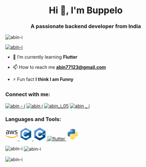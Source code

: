 <h1 align="center">Hi 👋, I'm Buppelo</h1>
<h3 align="center">A passionate backend developer from India</h3>

<p align="left"> <img src="https://komarev.com/ghpvc/?username=abin-i&label=Profile%20views&color=0e75b6&style=flat" alt="abin-i" /> </p>

<p align="left"> <a href="https://github.com/ryo-ma/github-profile-trophy"><img src="https://github-profile-trophy.vercel.app/?username=abin-i" alt="abin-i" /></a> </p>

- 🌱 I’m currently learning **Flutter**

- 📫 How to reach me **abin77123@gmail.com**

- ⚡ Fun fact **I think I am Funny**

<h3 align="left">Connect with me:</h3>
<p align="left">
<a href="https://linkedin.com/in/abin - i" target="blank"><img align="center" src="https://raw.githubusercontent.com/rahuldkjain/github-profile-readme-generator/master/src/images/icons/Social/linked-in-alt.svg" alt="abin - i" height="30" width="40" /></a>
<a href="https://fb.com/abin i" target="blank"><img align="center" src="https://raw.githubusercontent.com/rahuldkjain/github-profile-readme-generator/master/src/images/icons/Social/facebook.svg" alt="abin i" height="30" width="40" /></a>
<a href="https://instagram.com/abin_i_05" target="blank"><img align="center" src="https://raw.githubusercontent.com/rahuldkjain/github-profile-readme-generator/master/src/images/icons/Social/instagram.svg" alt="abin_i_05" height="30" width="40" /></a>
<a href="https://www.hackerrank.com/abin _ i" target="blank"><img align="center" src="https://raw.githubusercontent.com/rahuldkjain/github-profile-readme-generator/master/src/images/icons/Social/hackerrank.svg" alt="abin _ i" height="30" width="40" /></a>
</p>

<h3 align="left">Languages and Tools:</h3>
<p align="left"> <a href="https://aws.amazon.com" target="_blank" rel="noreferrer"> <img src="https://raw.githubusercontent.com/devicons/devicon/master/icons/amazonwebservices/amazonwebservices-original-wordmark.svg" alt="aws" width="40" height="40"/> </a> <a href="https://www.cprogramming.com/" target="_blank" rel="noreferrer"> <img src="https://raw.githubusercontent.com/devicons/devicon/master/icons/c/c-original.svg" alt="c" width="40" height="40"/> </a> <a href="https://www.w3schools.com/cpp/" target="_blank" rel="noreferrer"> <img src="https://raw.githubusercontent.com/devicons/devicon/master/icons/cplusplus/cplusplus-original.svg" alt="cplusplus" width="40" height="40"/> </a> <a href="https://flutter.dev" target="_blank" rel="noreferrer"> <img src="https://www.vectorlogo.zone/logos/flutterio/flutterio-icon.svg" alt="flutter" width="40" height="40"/> </a> <a href="https://www.python.org" target="_blank" rel="noreferrer"> <img src="https://raw.githubusercontent.com/devicons/devicon/master/icons/python/python-original.svg" alt="python" width="40" height="40"/> </a> </p>

<p><img align="left" src="https://github-readme-stats.vercel.app/api/top-langs?username=abin-i&show_icons=true&locale=en&layout=compact" alt="abin-i" /></p>

<p>&nbsp;<img align="center" src="https://github-readme-stats.vercel.app/api?username=abin-i&show_icons=true&locale=en" alt="abin-i" /></p>

<p><img align="center" src="https://github-readme-streak-stats.herokuapp.com/?user=abin-i&" alt="abin-i" /></p>
